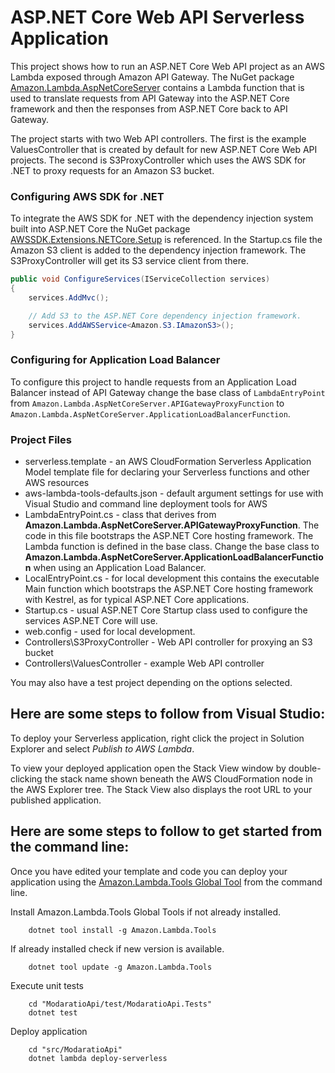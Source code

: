 # ASP.NET Core Web API Serverless Application

This project shows how to run an ASP.NET Core Web API project as an AWS Lambda exposed through Amazon API Gateway. The NuGet package [Amazon.Lambda.AspNetCoreServer](https://www.nuget.org/packages/Amazon.Lambda.AspNetCoreServer) contains a Lambda function that is used to translate requests from API Gateway into the ASP.NET Core framework and then the responses from ASP.NET Core back to API Gateway.

The project starts with two Web API controllers. The first is the example ValuesController that is created by default for new ASP.NET Core Web API projects. The second is S3ProxyController which uses the AWS SDK for .NET to proxy requests for an Amazon S3 bucket.

### Configuring AWS SDK for .NET

To integrate the AWS SDK for .NET with the dependency injection system built into ASP.NET Core the NuGet package [AWSSDK.Extensions.NETCore.Setup](https://www.nuget.org/packages/AWSSDK.Extensions.NETCore.Setup/) is referenced. In the Startup.cs file the Amazon S3 client is added to the dependency injection framework. The S3ProxyController will get its S3 service client from there.

```csharp
public void ConfigureServices(IServiceCollection services)
{
    services.AddMvc();

    // Add S3 to the ASP.NET Core dependency injection framework.
    services.AddAWSService<Amazon.S3.IAmazonS3>();
}
```

### Configuring for Application Load Balancer

To configure this project to handle requests from an Application Load Balancer instead of API Gateway change
the base class of `LambdaEntryPoint` from `Amazon.Lambda.AspNetCoreServer.APIGatewayProxyFunction` to
`Amazon.Lambda.AspNetCoreServer.ApplicationLoadBalancerFunction`.

### Project Files

- serverless.template - an AWS CloudFormation Serverless Application Model template file for declaring your Serverless functions and other AWS resources
- aws-lambda-tools-defaults.json - default argument settings for use with Visual Studio and command line deployment tools for AWS
- LambdaEntryPoint.cs - class that derives from **Amazon.Lambda.AspNetCoreServer.APIGatewayProxyFunction**. The code in
  this file bootstraps the ASP.NET Core hosting framework. The Lambda function is defined in the base class.
  Change the base class to **Amazon.Lambda.AspNetCoreServer.ApplicationLoadBalancerFunction** when using an
  Application Load Balancer.
- LocalEntryPoint.cs - for local development this contains the executable Main function which bootstraps the ASP.NET Core hosting framework with Kestrel, as for typical ASP.NET Core applications.
- Startup.cs - usual ASP.NET Core Startup class used to configure the services ASP.NET Core will use.
- web.config - used for local development.
- Controllers\S3ProxyController - Web API controller for proxying an S3 bucket
- Controllers\ValuesController - example Web API controller

You may also have a test project depending on the options selected.

## Here are some steps to follow from Visual Studio:

To deploy your Serverless application, right click the project in Solution Explorer and select _Publish to AWS Lambda_.

To view your deployed application open the Stack View window by double-clicking the stack name shown beneath the AWS CloudFormation node in the AWS Explorer tree. The Stack View also displays the root URL to your published application.

## Here are some steps to follow to get started from the command line:

Once you have edited your template and code you can deploy your application using the [Amazon.Lambda.Tools Global Tool](https://github.com/aws/aws-extensions-for-dotnet-cli#aws-lambda-amazonlambdatools) from the command line.

Install Amazon.Lambda.Tools Global Tools if not already installed.

```
    dotnet tool install -g Amazon.Lambda.Tools
```

If already installed check if new version is available.

```
    dotnet tool update -g Amazon.Lambda.Tools
```

Execute unit tests

```
    cd "ModaratioApi/test/ModaratioApi.Tests"
    dotnet test
```

Deploy application

```
    cd "src/ModaratioApi"
    dotnet lambda deploy-serverless
```
